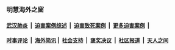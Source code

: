 
### 明慧海外之窗

####  [武汉肺炎](indexes/365.md?t=06181101) &nbsp;|&nbsp;  [迫害案例综述](indexes/328.md?t=06181101) &nbsp;|&nbsp; [迫害致死案例](indexes/277.md?t=06181101)  &nbsp;|&nbsp; [更多迫害案例](indexes/81.md?t=06181101)  &nbsp;|&nbsp; 
####  [时事评论](indexes/19.md?t=06181101) &nbsp;|&nbsp; [海外简讯](indexes/245.md?t=06181101)&nbsp;|&nbsp;  [社会支持](indexes/140.md?t=06181101) &nbsp;|&nbsp; [褒奖决议](indexes/282.md?t=06181101) &nbsp;|&nbsp; [社区报道](indexes/91.md?t=06181101)  &nbsp;|&nbsp; [天人之间](indexes/78.md?t=06181101) 


